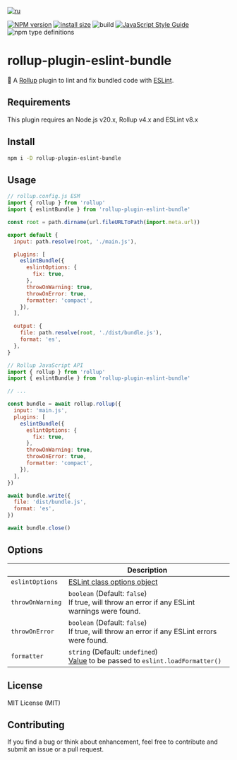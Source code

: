 [![ru](https://img.shields.io/badge/lang-ru-%23d52b1e)](./README.ru.md)

[![NPM version][npm-image]][npm-url] [![install size](https://packagephobia.com/badge?p=rollup-plugin-eslint-bundle)](https://packagephobia.com/result?p=rollup-plugin-eslint-bundle) ![build](https://github.com/nikolay-borzov/rollup-plugin-eslint-bundle/workflows/CI/badge.svg) [![JavaScript Style Guide](https://img.shields.io/badge/code_style-standard-brightgreen.svg)](https://standardjs.com) ![npm type definitions](https://img.shields.io/npm/types/rollup-plugin-eslint-bundle)

# rollup-plugin-eslint-bundle

[npm-image]: https://img.shields.io/npm/v/rollup-plugin-eslint-bundle.svg
[npm-url]: https://npmjs.org/package/rollup-plugin-eslint-bundle
[rollup]: https://github.com/rollup/rollup
[eslint]: https://github.com/eslint/eslint
[eslint-config]: https://eslint.org/docs/developer-guide/nodejs-api#parameters

🍣 A [Rollup] plugin to lint and fix bundled code with [ESLint].

## Requirements

This plugin requires an Node.js v20.x, Rollup v4.x and ESLint v8.x

## Install

```sh
npm i -D rollup-plugin-eslint-bundle
```

## Usage

```js
// rollup.config.js ESM
import { rollup } from 'rollup'
import { eslintBundle } from 'rollup-plugin-eslint-bundle'

const root = path.dirname(url.fileURLToPath(import.meta.url))

export default {
  input: path.resolve(root, './main.js'),

  plugins: [
    eslintBundle({
      eslintOptions: {
        fix: true,
      },
      throwOnWarning: true,
      throwOnError: true,
      formatter: 'compact',
    }),
  ],

  output: {
    file: path.resolve(root, './dist/bundle.js'),
    format: 'es',
  },
}
```

```js
// Rollup JavaScript API
import { rollup } from 'rollup'
import { eslintBundle } from 'rollup-plugin-eslint-bundle'

// ...

const bundle = await rollup.rollup({
  input: 'main.js',
  plugins: [
    eslintBundle({
      eslintOptions: {
        fix: true,
      },
      throwOnWarning: true,
      throwOnError: true,
      formatter: 'compact',
    }),
  ],
})

await bundle.write({
  file: 'dist/bundle.js',
  format: 'es',
})

await bundle.close()
```

## Options

|                  | Description                                                                                                                                                            |
| ---------------- | ---------------------------------------------------------------------------------------------------------------------------------------------------------------------- |
| `eslintOptions`  | [ESLint class options object](https://eslint.org/docs/developer-guide/nodejs-api#parameters)                                                                           |
| `throwOnWarning` | `boolean` (Default: `false`)<br>If true, will throw an error if any ESLint warnings were found.                                                                        |
| `throwOnError`   | `boolean` (Default: `false`)<br>If true, will throw an error if any ESLint errors were found.                                                                          |
| `formatter`      | `string` (Default: `undefined`)<br>[Value](https://eslint.org/docs/developer-guide/nodejs-api#-eslintloadformatternameorpath) to be passed to `eslint.loadFormatter()` |

## License

MIT License (MIT)

## Contributing

If you find a bug or think about enhancement, feel free to contribute and submit an issue or a pull request.
